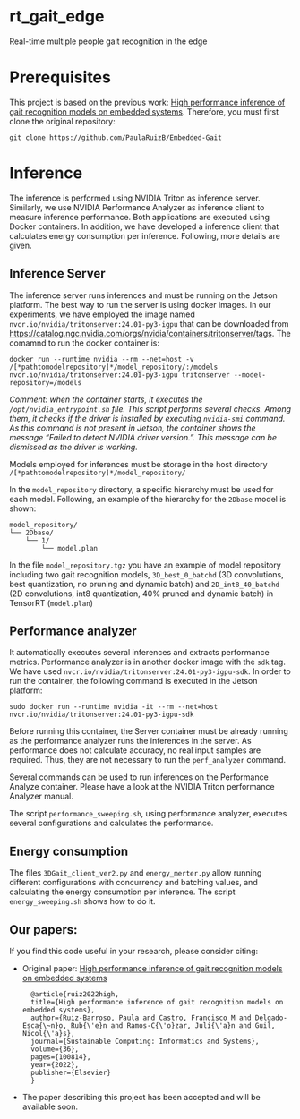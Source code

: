 # rt_gait_edge

Real-time multiple people gait recognition in the edge

# Prerequisites
This project is based on the previous work: [High performance inference of gait recognition models on embedded systems](https://www.sciencedirect.com/science/article/pii/S2210537922001457). Therefore, you must first clone the original repository:
```
git clone https://github.com/PaulaRuizB/Embedded-Gait
```

# Inference 

The inference is performed using NVIDIA Triton as inference server. Similarly, we use NVIDIA Performance Analyzer as inference client to measure inference performance. Both applications are executed using Docker containers. In addition, we have developed a inference client that calculates energy consumption per inference. Following, more details are given.

## Inference Server
The inference server runs inferences and must be running on the Jetson platform. The best way to run the server is using docker images. In our experiments, we have employed the image named `nvcr.io/nvidia/tritonserver:24.01-py3-igpu` that can be downloaded from <https://catalog.ngc.nvidia.com/orgs/nvidia/containers/tritonserver/tags>. The comamnd to run the docker container is:

```
docker run --runtime nvidia --rm --net=host -v /[*pathtomodelrepository]*/model_repository/:/models nvcr.io/nvidia/tritonserver:24.01-py3-igpu tritonserver --model-repository=/models
```

_Comment: when the container starts, it executes the `/opt/nvidia_entrypoint.sh` file. This script performs several checks. Among them, it checks if the driver is installed by executing `nvidia-smi` command. As this command is not present in Jetson, the container shows the message  “Failed to detect NVIDIA driver version.”. This message can be dismissed as the driver is working._

Models employed for inferences must be storage in the host directory `/[*pathtomodelrepository]*/model_repository/`

In the `model_repository` directory, a specific hierarchy must be used for each model. Following, an example of the hierarchy for the `2Dbase` model is shown:

```text
model_repository/
└── 2Dbase/
    └── 1/
        └── model.plan
```

In the file `model_repository.tgz` you have an example of model repository including two gait recognition models, `3D_best_0_batchd` (3D convolutions, best quantization, no pruning and dynamic batch) and `2D_int8_40_batchd` (2D convolutions, int8 quantization, 40% pruned and dynamic batch) in TensorRT (`model.plan`)

## Performance analyzer

It automatically executes several inferences and extracts performance metrics. Performance analyzer is in another docker image with the `sdk` tag. We have used `nvcr.io/nvidia/tritonserver:24.01-py3-igpu-sdk`. In order to run the container, the following command is executed in the Jetson platform:

```
sudo docker run --runtime nvidia -it --rm --net=host nvcr.io/nvidia/tritonserver:24.01-py3-igpu-sdk
```

Before running this container, the Server container must be already running as the performance analyzer runs the inferences in the server. As performance does not calculate accuracy, no real input samples are required. Thus, they are not necessary to run the `perf_analyzer` command. 

Several commands can be used to run inferences on the Performance Analyze container. Please have a look at the NVIDIA Triton performance Analyzer manual.

The script `performance_sweeping.sh`, using performance analyzer, executes several configurations and calculates the performance. 

## Energy consumption

The files `3DGait_client_ver2.py` and `energy_merter.py` allow running different configurations with concurrency and batching values, and calculating the energy consumption per inference. The script `energy_sweeping.sh` shows how to do it. 

## Our papers: 

If you find this code useful in your research, please consider citing:

* Original paper: [High performance inference of gait recognition models on embedded systems](https://www.sciencedirect.com/science/article/pii/S2210537922001457)


        @article{ruiz2022high,
        title={High performance inference of gait recognition models on embedded systems},
        author={Ruiz-Barroso, Paula and Castro, Francisco M and Delgado-Esca{\~n}o, Rub{\'e}n and Ramos-C{\'o}zar, Juli{\'a}n and Guil, Nicol{\'a}s},
        journal={Sustainable Computing: Informatics and Systems},
        volume={36},
        pages={100814},
        year={2022},
        publisher={Elsevier}
        }

  
* The paper describing this project has been accepted and will be available soon.

